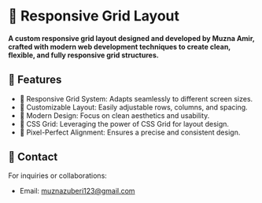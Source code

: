 # 🧩 Responsive Grid Layout
#### A custom responsive grid layout designed and developed by Muzna Amir, crafted with modern web development techniques to create clean, flexible, and fully responsive grid structures.

## 📌 Features
- 🔲 Responsive Grid System: Adapts seamlessly to different screen sizes.
- 🧱 Customizable Layout: Easily adjustable rows, columns, and spacing.
- 🌟 Modern Design: Focus on clean aesthetics and usability.
- 🎨 CSS Grid: Leveraging the power of CSS Grid for layout design.
- 📐 Pixel-Perfect Alignment: Ensures a precise and consistent design.

##  📧 Contact
For inquiries or collaborations:

- Email: muznazuberi123@gmail.com
